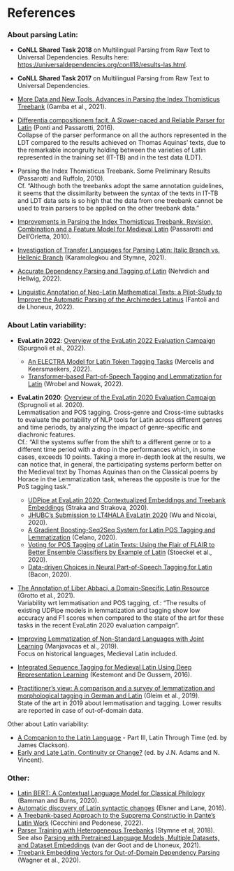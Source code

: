 # References

### About parsing Latin:
* **CoNLL Shared Task 2018** on Multilingual Parsing from Raw Text to Universal Dependencies. Results here: https://universaldependencies.org/conll18/results-las.html.
* **CoNLL Shared Task 2017** on Multilingual Parsing from Raw Text to Universal Dependencies.

* [More Data and New Tools. Advances in Parsing the Index Thomisticus Treebank](http://ceur-ws.org/Vol-2989/long_paper20.pdf) (Gamba et al., 2021).
* [Differentia compositionem facit. A Slower-paced and Reliable Parser for Latin](https://aclanthology.org/L16-1108.pdf) (Ponti and Passarotti, 2016).  
Collapse of the parser performance on all the authors represented in the LDT compared to the results achieved on Thomas Aquinas’ texts, due to the remarkable incongruity holding between the varieties of Latin represented in the training set (IT-TB) and in the test data (LDT).  
* Parsing the Index Thomisticus Treebank. Some Preliminary Results (Passarotti and Ruffolo, 2010).  
Cf. “Although both the treebanks adopt the same annotation guidelines, it seems that the dissimilarity between the syntax of the texts in IT-TB and LDT data sets is so high that the data from one treebank cannot be used to train parsers to be applied on the other treebank data.”
*	[Improvements in Parsing the Index Thomisticus Treebank. Revision, Combination and a Feature Model for Medieval Latin](http://www.lrec-conf.org/proceedings/lrec2010/pdf/178_Paper.pdf) (Passarotti and Dell’Orletta, 2010).

* [Investigation of Transfer Languages for Parsing Latin: Italic Branch vs. Hellenic Branch](https://aclanthology.org/2021.nodalida-main.32.pdf) (Karamolegkou and Stymne, 2021).
* [Accurate Dependency Parsing and Tagging of Latin](http://www.lrec-conf.org/proceedings/lrec2022/workshops/LT4HALA/pdf/2022.lt4hala2022-1.3.pdf) (Nehrdich and Hellwig, 2022).
* [Linguistic Annotation of Neo-Latin Mathematical Texts: a Pilot-Study to Improve the Automatic Parsing of the Archimedes Latinus](http://www.lrec-conf.org/proceedings/lrec2022/workshops/LT4HALA/pdf/2022.lt4hala2022-1.18.pdf) (Fantoli and de Lhoneux, 2022).

### About Latin variability:
* **EvaLatin 2022**: [Overview of the EvaLatin 2022 Evaluation Campaign](http://www.lrec-conf.org/proceedings/lrec2022/workshops/LT4HALA/pdf/2022.lt4hala2022-1.29.pdf) (Spurgnoli et al., 2022).
  * [An ELECTRA Model for Latin Token Tagging Tasks](http://www.lrec-conf.org/proceedings/lrec2022/workshops/LT4HALA/pdf/2022.lt4hala2022-1.30.pdf) (Mercelis and Keersmaekers, 2022).
  * [Transformer-based Part-of-Speech Tagging and Lemmatization for Latin](http://www.lrec-conf.org/proceedings/lrec2022/workshops/LT4HALA/pdf/2022.lt4hala2022-1.31.pdf) (Wrobel and Nowak, 2022).
* **EvaLatin 2020**: [Overview of the EvaLatin 2020 Evaluation Campaign](http://aclanthology.lst.uni-saarland.de/2020.lt4hala-1.16.pdf) (Sprugnoli et al. 2020).  
Lemmatisation and POS tagging. Cross-genre and Cross-time subtasks to evaluate the portability of NLP tools for Latin across different genres and time periods, by analyzing the impact of genre-specific and diachronic features.  
Cf.: “All the systems suffer from the shift to a different genre or to a different time period with a drop in the performances which, in some cases, exceeds 10 points. Taking a more in-depth look at the results, we can notice that, in general, the participating systems perform better on the Medieval text by Thomas Aquinas than on the Classical poems by Horace in the Lemmatization task, whereas the opposite is true for the PoS tagging task.”   
  * [UDPipe at EvaLatin 2020: Contextualized Embeddings and Treebank Embeddings](https://aclanthology.org/2020.lt4hala-1.20.pdf) (Straka and Strakova, 2020).
  * [JHUBC’s Submission to LT4HALA EvaLatin 2020](https://aclanthology.org/2020.lt4hala-1.18.pdf) (Wu and Nicolai, 2020).
  * [A Gradient Boosting-Seq2Seq System for Latin POS Tagging and Lemmatization](https://aclanthology.org/2020.lt4hala-1.19.pdf) (Celano, 2020).
  * [Voting for POS Tagging of Latin Texts: Using the Flair of FLAIR to Better Ensemble Classifiers by Example of Latin](https://aclanthology.org/2020.lt4hala-1.21.pdf) (Stoeckel et al., 2020).
  * [Data-driven Choices in Neural Part-of-Speech Tagging for Latin](https://aclanthology.org/2020.lt4hala-1.17.pdf) (Bacon, 2020).

* [The Annotation of Liber Abbaci, a Domain-Specific Latin Resource](http://ceur-ws.org/Vol-3033/paper24.pdf) (Grotto et al., 2021).  
 Variability wrt lemmatisation and POS tagging, cf.: “The results of existing UDPipe models in lemmatization and tagging show low accuracy and F1 scores when compared to the state of the art for these tasks in the recent EvaLatin 2020 evaluation campaign”.
*	[Improving Lemmatization of Non-Standard Languages with Joint Learning](https://aclanthology.org/N19-1153.pdf) (Manjavacas et al., 2019).  
Focus on historical languages, Medieval Latin included.
*	[Integrated Sequence Tagging for Medieval Latin Using Deep Representation Learning](https://arxiv.org/ftp/arxiv/papers/1603/1603.01597.pdf) (Kestemont and De Gussem, 2016).
* [Practitioner’s view: A comparison and a survey of lemmatization and morphological tagging in German and Latin](https://www.researchgate.net/publication/334382605_Practitioner's_view_A_comparison_and_a_survey_of_lemmatization_and_morphological_tagging_in_German_and_Latin) (Gleim et al., 2019).  
State of the art in 2019 about lemmatisation and tagging. Lower results are reported in case of out-of-domain data.

Other about Latin variability:
* [A Companion to the Latin Language](https://www.wiley.com/en-gb/A+Companion+to+the+Latin+Language-p-9781405186056) - Part III, Latin Through Time (ed. by James Clackson).
* [Early and Late Latin. Continuity or Change?](https://www.cambridge.org/core/books/early-and-late-latin/9D876F7C79B4BF3FADC377B538D70696) (ed. by J.N. Adams and N. Vincent).

### Other:
* [Latin BERT: A Contextual Language Model for Classical Philology](https://arxiv.org/pdf/2009.10053.pdf) (Bamman and Burns, 2020).
* [Automatic discovery of Latin syntactic changes](https://aclanthology.org/W16-2120) (Elsner and Lane, 2016).
* [A Treebank-based Approach to the Supprema Constructio in Dante’s Latin Work](http://www.lrec-conf.org/proceedings/lrec2022/workshops/LT4HALA/pdf/2022.lt4hala2022-1.8.pdf) (Cecchini and Pedonese, 2022).
* [Parser Training with Heterogeneous Treebanks](https://aclanthology.org/P18-2098.pdf) (Stymne et al, 2018).  
See also [Parsing with Pretrained Language Models, Multiple Datasets, and Dataset Embeddings](https://aclanthology.org/2021.tlt-1.9.pdf) (van der Goot and de Lhoneux, 2021).
* [Treebank Embedding Vectors for Out-of-Domain Dependency Parsing](https://aclanthology.org/2020.acl-main.778.pdf) (Wagner et al., 2020).

